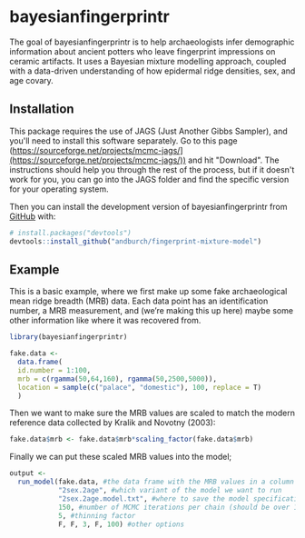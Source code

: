 
<!-- README.md is generated from README.Rmd. Please edit that file -->

# bayesianfingerprintr

<!-- badges: start -->
<!-- badges: end -->

The goal of bayesianfingerprintr is to help archaeologists infer
demographic information about ancient potters who leave fingerprint
impressions on ceramic artifacts. It uses a Bayesian mixture modelling
approach, coupled with a data-driven understanding of how epidermal
ridge densities, sex, and age covary.

## Installation

This package requires the use of JAGS (Just Another Gibbs Sampler), and you'll need to install this software separately. 
Go to this page (https://sourceforge.net/projects/mcmc-jags/](https://sourceforge.net/projects/mcmc-jags/)) and hit "Download". The instructions should help you through the rest of the process, but if it doesn't work for you, you can go into the JAGS folder and find the specific version for your operating system.

Then you can install the development version of bayesianfingerprintr from
[GitHub](https://github.com/) with:

``` r
# install.packages("devtools")
devtools::install_github("andburch/fingerprint-mixture-model")
```

## Example

This is a basic example, where we first make up some fake archaeological
mean ridge breadth (MRB) data. Each data point has an identification
number, a MRB measurement, and (we’re making this up here) maybe some
other information like where it was recovered from.

``` r
library(bayesianfingerprintr)

fake.data <- 
  data.frame(
  id.number = 1:100,
  mrb = c(rgamma(50,64,160), rgamma(50,2500,5000)),
  location = sample(c("palace", "domestic"), 100, replace = T)
  )
```

Then we want to make sure the MRB values are scaled to match the modern
reference data collected by Kralik and Novotny (2003):

``` r
fake.data$mrb <- fake.data$mrb*scaling_factor(fake.data$mrb)
```

Finally we can put these scaled MRB values into the model;

``` r
output <- 
  run_model(fake.data, #the data frame with the MRB values in a column named `mrb`
            "2sex.2age", #which variant of the model we want to run
            "2sex.2age.model.txt", #where to save the model specifications
            150, #number of MCMC iterations per chain (should be over 150,000 normally)
            5, #thinning factor
            F, F, 3, F, 100) #other options
```
